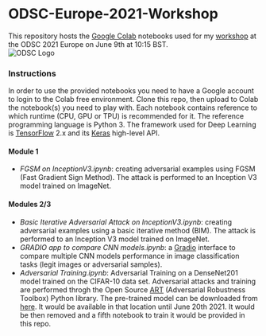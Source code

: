 # ODSC-Europe-2021-Workshop
This repository hosts the [Google Colab](https://colab.research.google.com/notebooks/intro.ipynb) notebooks used for my [workshop](https://odsc.com/speakers/adversarial-attacks-and-defence-in-computer-vision-101/) at the ODSC 2021 Europe on June 9th at 10:15 BST.    
![ODSC Logo](https://opendatascience.com/wp-content/uploads/2021/01/odsceutop.png)  
### Instructions
In order to use the provided notebooks you need to have a Google account to login to the Colab free environment. Clone this repo, then upload to Colab the notebook(s) you need to play with. Each notebook contains reference to which runtime (CPU, GPU or TPU) is recommended for it. The reference programming language is Python 3. The framework used for Deep Learning is [TensorFlow](https://www.tensorflow.org/) 2.x and its [Keras](https://keras.io/) high-level API.  
#### Module 1
- *FGSM on InceptionV3.ipynb*: creating adversarial examples using FGSM (Fast Gradient Sign Method). The attack is performed to an Inception V3 model trained on ImageNet.  
#### Modules 2/3
- *Basic Iterative Adversarial Attack on InceptionV3.ipynb*: creating adversarial examples using a basic iterative method (BIM). The attack is performed to an Inception V3 model trained on ImageNet.  
- *GRADIO app to compare CNN models.ipynb*: a [Gradio](https://www.gradio.app/) interface to compare multiple CNN models performance in image classification tasks (legit images or adversarial samples).  
- *Adversarial Training.ipynb*: Adversarial Training on a DenseNet201 model trained on the CIFAR-10 data set. Adversarial attacks and training are performed throgh the Open Source [ART](https://adversarial-robustness-toolbox.org/) (Adversarial Robustness Toolbox) Python library. The pre-trained model can be downloaded from [here](https://drive.google.com/file/d/1AL8mIW1VqxVZC0F3oONoGbQnqLvF4x1f/view?usp=sharing). It would be available in that location until June 20th 2021. It would be then removed and a fifth notebook to train it would be provided in this repo.  
